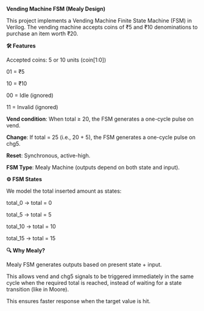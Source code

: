 **Vending Machine FSM (Mealy Design)**

This project implements a Vending Machine Finite State Machine (FSM) in Verilog.
The vending machine accepts coins of ₹5 and ₹10 denominations to purchase an item worth ₹20.

**🛠 Features**

Accepted coins: 5 or 10 units (coin[1:0])

01 = ₹5

10 = ₹10

00 = Idle (ignored)

11 = Invalid (ignored)

**Vend condition**: When total ≥ 20, the FSM generates a one-cycle pulse on vend.

**Change**: If total = 25 (i.e., 20 + 5), the FSM generates a one-cycle pulse on chg5.

**Reset**: Synchronous, active-high.

**FSM Type**: Mealy Machine (outputs depend on both state and input).

**⚙ FSM States**

We model the total inserted amount as states:

total_0 → total = 0

total_5 → total = 5

total_10 → total = 10

total_15 → total = 15

**🔍 Why Mealy?**

Mealy FSM generates outputs based on present state + input.

This allows vend and chg5 signals to be triggered immediately in the same cycle when the required total is reached, instead of waiting for a state transition (like in Moore).

This ensures faster response when the target value is hit.
